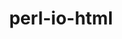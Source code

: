 ---
title: "perl-io-html"
layout: cache
categories: [package, develop]
meta: {"versions": ["1.004"], "compilers": ["gcc@=11.4.0"], "oss": ["ubuntu22.04"], "platforms": ["linux"], "targets": ["x86_64_v3"], "stacks": ["e4s", "root"], "num_specs": 3, "num_specs_by_stack": {"root": 3, "e4s": 3}}
spec_details: [{"hash": "73vhst2qxbwjm4xnia4d76ebshffi4hl", "compiler": "gcc@=11.4.0", "versions": ["1.004"], "os": "ubuntu22.04", "platform": "linux", "target": "x86_64_v3", "variants": ["build_system=perl"], "stacks": ["root", "e4s"], "size": "-", "tarball": "https://binaries.spack.io/develop/build_cache/linux-ubuntu22.04-x86_64_v3/gcc-11.4.0/perl-io-html-1.004/linux-ubuntu22.04-x86_64_v3-gcc-11.4.0-perl-io-html-1.004-73vhst2qxbwjm4xnia4d76ebshffi4hl.spack"}, {"hash": "eltlhb5o7jefxgxs5o37zp2b6d7ijtbe", "compiler": "gcc@=11.4.0", "versions": ["1.004"], "os": "ubuntu22.04", "platform": "linux", "target": "x86_64_v3", "variants": ["build_system=perl"], "stacks": ["root", "e4s"], "size": "-", "tarball": "https://binaries.spack.io/develop/build_cache/linux-ubuntu22.04-x86_64_v3/gcc-11.4.0/perl-io-html-1.004/linux-ubuntu22.04-x86_64_v3-gcc-11.4.0-perl-io-html-1.004-eltlhb5o7jefxgxs5o37zp2b6d7ijtbe.spack"}, {"hash": "4nvyp6lhdtk3ykiipslq6x32q6lz7seb", "compiler": "gcc@=11.4.0", "versions": ["1.004"], "os": "ubuntu22.04", "platform": "linux", "target": "x86_64_v3", "variants": ["build_system=perl"], "stacks": ["root", "e4s"], "size": "-", "tarball": "https://binaries.spack.io/develop/build_cache/linux-ubuntu22.04-x86_64_v3/gcc-11.4.0/perl-io-html-1.004/linux-ubuntu22.04-x86_64_v3-gcc-11.4.0-perl-io-html-1.004-4nvyp6lhdtk3ykiipslq6x32q6lz7seb.spack"}]
---